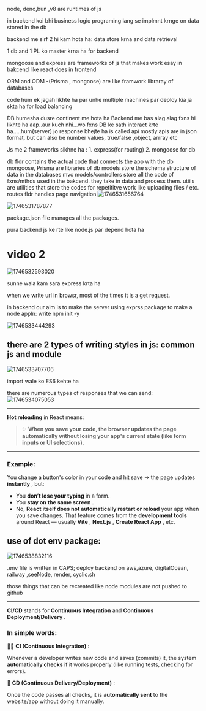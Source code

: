 node, deno,bun ,v8 are runtimes of js

in backend koi bhi business logic programing lang se implmnt krnge on data stored in the db

backend me sirf 2 hi kam hota ha: data store krna and data retrieval

1 db and 1 PL ko master krna ha for backend

mongoose and express are frameworks of js that makes work esay in bakcend like react does in frontend

ORM and ODM -(Prisma , mongoose) are like framwork libraray of databases

code hum ek jagah likhte ha par unhe multiple machines par deploy kia ja skta ha for load balancing

DB humesha dusre continent me hota ha
Backend me bas alag alag fxns hi likhte ha aap..aur kuch nhi...wo fxns DB ke sath interact krte ha.....hum(server) jo response bhejte ha is called api
mostly apis are in json format, but can also be number values, true/false ,object, arrray etc

Js me 2 frameworks sikhne ha : 1. express(for routing) 2. mongoose for db

db fldr contains the actual code that connects the app with the db
mongoose, Prisma are libraries of db
models store the schema structure of data in the databases
mvc models/controllers store all the code of fxns/mthds used in the bakcend. they take in data and process them.
utiils are utilities that store the codes for repetititve work like uploading files / etc.
routes fldr handles page navigation
![1746531656764](image/text/1746531656764.png)

![1746531787877](image/text/1746531787877.png)

package.json file manages all the packages.

pura backend js ke rte like node.js par depend hota ha

# video 2

![1746532593020](image/text/1746532593020.png)

sunne wala kam sara express krta ha

when we write url in browsr, most of the times it is a get request.

in backend our aim is to make the server using exprss package
to make a node appln: write npm init -y

![1746533444293](image/text/1746533444293.png)

## there are 2 types of writing styles in js: common js and module

![1746533707706](image/text/1746533707706.png)

import wale ko ES6 kehte ha

there are numerous types of responses that we can send:
![1746534075053](image/text/1746534075053.png)

---

**Hot reloading** in React means:

> ✨ **When you save your code, the browser updates the page automatically without losing your app's current state (like form inputs or UI selections).**

---

### Example:

You change a button's color in your code and hit save → the page updates **instantly** , but:

- You **don’t lose your typing** in a form.
- You **stay on the same screen** .
- No, **React itself does not automatically restart or reload** your app when you save changes. That feature comes from the **development tools** around React — usually **Vite** , **Next.js** , **Create React App** , etc.

## use of dot env package:

![1746538832116](image/text/1746538832116.png)

.env file is written in CAPS;
deploy backend on aws,azure, digitalOcean, railway ,seeNode, render, cyclic.sh

those things that can be recreated like node modules are not pushed to github

---

**CI/CD** stands for **Continuous Integration** and **Continuous Deployment/Delivery** .

### In simple words:

👩‍💻 **CI (Continuous Integration)** :

Whenever a developer writes new code and saves (commits) it, the system **automatically checks** if it works properly (like running tests, checking for errors).

🚀 **CD (Continuous Delivery/Deployment)** :

Once the code passes all checks, it is **automatically sent** to the website/app without doing it manually.
